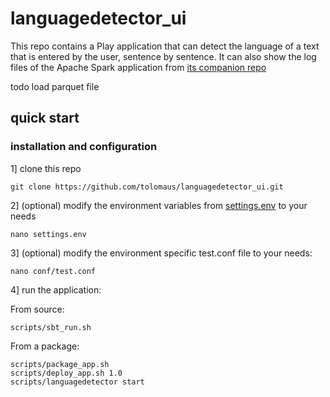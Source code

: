 # languagedetector_ui

This repo contains a Play application that can detect the language of a text that is entered by the user, sentence by sentence. It can also show the log files of the Apache Spark application from [its companion repo](https://github.com/tolomaus/languagedetector.git)

todo
load parquet file


## quick start
### installation and configuration
1] clone this repo
```shell
git clone https://github.com/tolomaus/languagedetector_ui.git
```

2] (optional) modify the environment variables from [settings.env](https://github.com/tolomaus/languagedetector_ui/tree/master/settings.env) to your needs
```shell
nano settings.env
```

3] (optional) modify the environment specific test.conf file to your needs:
```shell
nano conf/test.conf
```

4] run the application:

From source:
```shell
scripts/sbt_run.sh
```
From a package:
```shell
scripts/package_app.sh
scripts/deploy_app.sh 1.0
scripts/languagedetector start
```